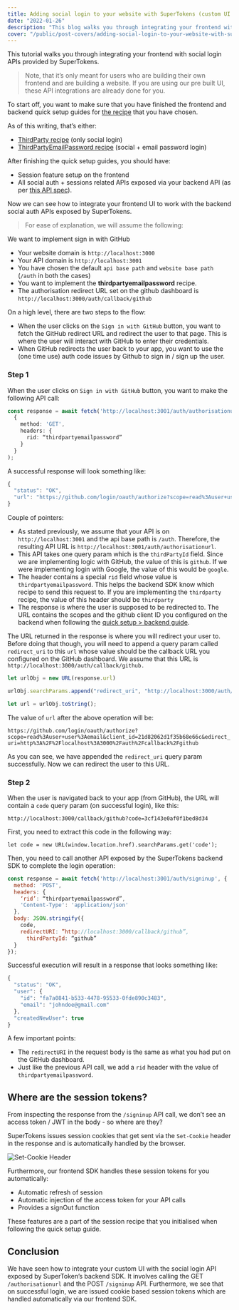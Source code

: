 ```yaml
---
title: Adding social login to your website with SuperTokens (custom UI only)
date: "2022-01-26"
description: "This blog walks you through integrating your frontend with social login APIs provided by SuperTokens."
cover: "/public/post-covers/adding-social-login-to-your-website-with-supertokens.png"
---
```


This tutorial walks you through integrating your frontend with social login APIs provided by SuperTokens.

> Note, that it’s only meant for users who are building their own frontend and are building a website. If you are using our pre built UI, these API integrations are already done for you.

To start off, you want to make sure that you have finished the frontend and backend quick setup guides for [the recipe](https://supertokens.com/docs/community/recipes) that you have chosen.

As of this writing, that’s either:
- [ThirdParty recipe](https://supertokens.com/docs/thirdparty/introduction) (only social login)
- [ThirdPartyEmailPassword recipe](https://supertokens.com/docs/thirdpartyemailpassword/introduction) (social + email password login)

After finishing the quick setup guides, you should have:
- Session feature setup on the frontend
- All social auth + sessions related APIs exposed via your backend API (as per [this API spec](https://app.swaggerhub.com/apis/supertokens/FDI)).

Now we can see how to integrate your frontend UI to work with the backend social auth APIs exposed by SuperTokens.

> For ease of explanation, we will assume the following:

We want to implement sign in with GitHub
- Your website domain is `http://localhost:3000`
- Your API domain is `http://localhost:3001`
- You have chosen the default `api base path` and `website base path` (`/auth` in both the cases)
- You want to implement the **thirdpartyemailpassword** recipe.
- The authorisation redirect URL set on the github dashboard is `http://localhost:3000/auth/callback/github`

On a high level, there are two steps to the flow:
- When the user clicks on the `Sign in with GitHub` button, you want to fetch the GitHub redirect URL and redirect the user to that page. This is where the user will interact with GitHub to enter their credentials.
- When GitHub redirects the user back to your app, you want to use the (one time use) auth code issues by Github to sign in / sign up the user.

### Step 1

When the user clicks on `Sign in with GitHub` button, you want to make the following API call:

```js:title=src/api.ts
const response = await fetch('http://localhost:3001/auth/authorisationurl?thirdPartyId=github', 
  {
    method: 'GET',
    headers: {
      rid: “thirdpartyemailpassword”
    }
  }
);
```

A successful response will look something like: 

```js
{
  "status": "OK",
  "url": "https://github.com/login/oauth/authorize?scope=read%3Auser+user%3Aemail&client_id=21d82062d1f35b68e66c"
}
```

Couple of pointers:
- As stated previously, we assume that your API is on `http://localhost:3001` and the api base path is `/auth`. Therefore, the resulting API URL is `http://localhost:3001/auth/authorisationurl`.
- This API takes one query param which is the `thirdPartyId` field. Since we are implementing logic with GitHub, the value of this is `github`. If we were implementing login with Google, the value of this would be `google`.
- The header contains a special `rid` field whose value is `thirdpartyemailpassword`. This helps the backend SDK know which recipe to send this request to. If you are implementing the `thirdparty` recipe, the value of this header should be `thirdparty`
- The response is where the user is supposed to be redirected to. The URL contains the scopes and the github client ID you configured on the backend when following the [quick setup > backend guide](https://supertokens.com/docs/thirdpartyemailpassword/quick-setup/backend).

The URL returned in the response is where you will redirect your user to. Before doing that though, you will need to append a query param called `redirect_uri` to this `url` whose value should be the callback URL you configured on the GitHub dashboard. We assume that this URL is `http://localhost:3000/auth/callback/github.`

```js
let urlObj = new URL(response.url)

urlObj.searchParams.append("redirect_uri", "http://localhost:3000/auth/callback/github");

let url = urlObj.toString();
```

The value of `url` after the above operation will be:

`https://github.com/login/oauth/authorize?scope=read%3Auser+user%3Aemail&client_id=21d82062d1f35b68e66c&edirect_uri=http%3A%2F%2Flocalhost%3A3000%2Fauth%2Fcallback%2Fgithub`

As you can see, we have appended the `redirect_uri` query param successfully. Now we can redirect the user to this URL.

### Step 2

When the user is navigated back to your app (from GitHub), the URL will contain a `code` query param (on successful login), like this:

`http://localhost:3000/callback/github?code=3cf143e0af0f1bed8d34`

First, you need to extract this code in the following way:

`let code = new URL(window.location.href).searchParams.get('code');`

Then, you need to call another API exposed by the SuperTokens backend SDK to complete the login operation:

```js
const response = await fetch('http://localhost:3001/auth/signinup', {
  method: 'POST',
  headers: {
    ‘rid’: “thirdpartyemailpassword”,
    'Content-Type': 'application/json'
  },
  body: JSON.stringify({
    code,
    redirectURI: ”http://localhost:3000/callback/github”,
      thirdPartyId: “github”
  }
});
```

Successful execution will result in a response that looks something like:

```js
{
  "status": "OK",
  "user": {
    "id": "fa7a0841-b533-4478-95533-0fde890c3483",
    "email": "johndoe@gmail.com"
  },
  "createdNewUser": true
}
```

A few important points:
- The `redirectURI` in the request body is the same as what you had put on the GitHub dashboard.
- Just like the previous API call, we add a `rid` header with the value of `thirdpartyemailpassword`.

## Where are the session tokens?

From inspecting the response from the `/signinup` API call, we don’t see an access token / JWT in the body - so where are they?

SuperTokens issues session cookies that get sent via the `Set-Cookie` header in the response and is automatically handled by the browser.

![Set-Cookie Header](./set-cookie-header.png)

Furthermore, our frontend SDK handles these session tokens for you automatically:

- Automatic refresh of session
- Automatic injection of the access token for your API calls
- Provides a signOut function

These features are a part of the session recipe that you initialised when following the quick setup guide.

## Conclusion

We have seen how to integrate your custom UI with the social login API exposed by SuperToken’s backend SDK. It involves calling the GET `/authorisationurl` and the POST `/signinup` API. Furthermore, we see that on successful login, we are issued cookie based session tokens which are handled automatically via our frontend SDK.